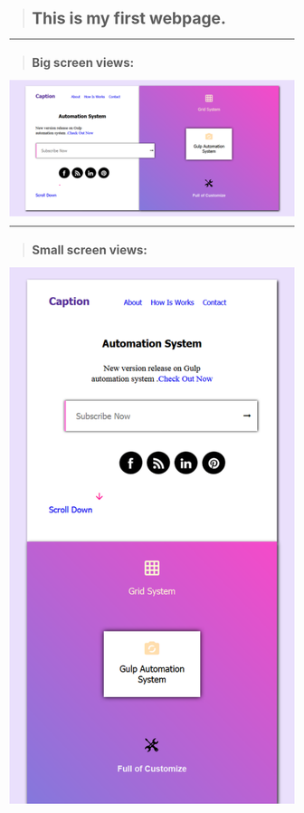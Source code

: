 ﻿># This is my first webpage.
---
>## Big screen views: 
![Screenshot_2020-05-04 css](Screenshot_2020-05-04%20css.png)

---
>## Small screen views:
![Screenshot_2020-05-04 css(1)](Screenshot_2020-05-04%20css%281%29.png)